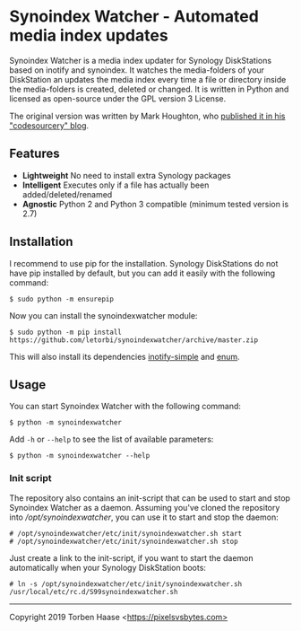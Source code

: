 # Synoindex Watcher - Automated media index updates

Synoindex Watcher is a media index updater for Synology DiskStations based on inotify and synoindex. It watches the
media-folders of your DiskStation an updates the media index every time a file or directory inside the media-folders is
created, deleted or changed. It is written in Python and licensed as open-source under the GPL version 3 License.

The original version was written by Mark Houghton, who [published it in his "codesourcery"
blog](https://codesourcery.wordpress.com/2012/11/29/more-on-the-synology-nas-automatically-indexing-new-files/).

## Features

* **Lightweight** No need to install extra Synology packages
* **Intelligent** Executes only if a file has actually been added/deleted/renamed
* **Agnostic** Python 2 and Python 3 compatible (minimum tested version is 2.7)

## Installation

I recommend to use pip for the installation. Synology DiskStations do not have pip installed by default, but you can add
it easily with the following command:

```
$ sudo python -m ensurepip
```

Now you can install the synoindexwatcher module:

```
$ sudo python -m pip install https://github.com/letorbi/synoindexwatcher/archive/master.zip
```

This will also install its dependencies [inotify-simple](https://pypi.org/project/inotify_simple/) and
[enum](https://pypi.org/project/enum/).

## Usage

You can start Synoindex Watcher with the following command:

```
$ python -m synoindexwatcher
```

Add `-h` or `--help` to see the list of available parameters:

```
$ python -m synoindexwatcher --help
```

### Init script

The repository also contains an init-script that can be used to start and stop Synoindex Watcher as a daemon. Assuming
you've cloned the repository into */opt/synoindexwatcher*, you can use it to start and stop the daemon:

```
# /opt/synoindexwatcher/etc/init/synoindexwatcher.sh start
# /opt/synoindexwatcher/etc/init/synoindexwatcher.sh stop
```

Just create a link to the init-script, if you want to start the daemon automatically when your Synology DiskStation
boots:

```
# ln -s /opt/synoindexwatcher/etc/init/synoindexwatcher.sh /usr/local/etc/rc.d/S99synoindexwatcher.sh
```


----

Copyright 2019 Torben Haase \<https://pixelsvsbytes.com>
